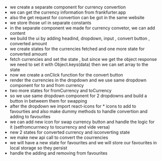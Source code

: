 - we create a separate component for currency convertion
- we can get the currency information from frankfurter.app
- also the get request for convertion can be got in the same website
- we store those url in separate constants
- in the separate component we made for currency convetor, we can add content
- we build the ui by adding headind, dropdown, input , convert button , converted amount
- we create states for the currencies fetched and one more state for converted amount
- fetch currencies and set the state , but since we get the object response we need to set it with Object.keys(data) then we can set array to the state
- now we create a onClick function for the convert button
- render the currencies in the dropdown and we use same dropdown component for to and from currency
- two more states for fromCurrency and toCurrency
- so we use same dropdown component for 2 dropdowns and build a button in betweem them for swapping
- after the dropdown we import react-icons for \* icons to add to favourties and also make dummy methods to handle convertion and adding to favourites
- we can add new icon for swap currency button and handle the logic for it (setfromcurrnecy to tocurrency and vide versa)
- new 2 states for converted currency and isconverting state
- we make new api call to convert the courrencies
- we will have a new state for favourites and we will store our favourites in local storage so they persist
- handle the adding and removing from favourites
